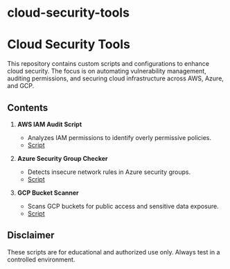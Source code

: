 # cloud-security-tools
# Cloud Security Tools

This repository contains custom scripts and configurations to enhance cloud security. The focus is on automating vulnerability management, auditing permissions, and securing cloud infrastructure across AWS, Azure, and GCP.

## Contents
1. **AWS IAM Audit Script**  
   - Analyzes IAM permissions to identify overly permissive policies.  
   - [Script](./aws_iam_audit.py)

2. **Azure Security Group Checker**  
   - Detects insecure network rules in Azure security groups.  
   - [Script](./azure_security_group_checker.py)

3. **GCP Bucket Scanner**  
   - Scans GCP buckets for public access and sensitive data exposure.  
   - [Script](./gcp_bucket_scanner.py)

## Disclaimer
These scripts are for educational and authorized use only. Always test in a controlled environment.
